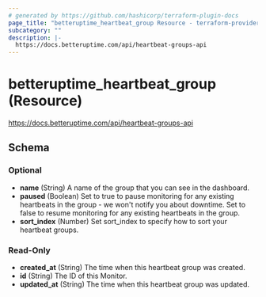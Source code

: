 ```yaml
---
# generated by https://github.com/hashicorp/terraform-plugin-docs
page_title: "betteruptime_heartbeat_group Resource - terraform-provider-better-uptime"
subcategory: ""
description: |-
  https://docs.betteruptime.com/api/heartbeat-groups-api
---
```


# betteruptime_heartbeat_group (Resource)

https://docs.betteruptime.com/api/heartbeat-groups-api



<!-- schema generated by tfplugindocs -->
## Schema

### Optional

- **name** (String) A name of the group that you can see in the dashboard.
- **paused** (Boolean) Set to true to pause monitoring for any existing heartbeats in the group - we won't notify you about downtime. Set to false to resume monitoring for any existing heartbeats in the group.
- **sort_index** (Number) Set sort_index to specify how to sort your heartbeat groups.

### Read-Only

- **created_at** (String) The time when this heartbeat group was created.
- **id** (String) The ID of this Monitor.
- **updated_at** (String) The time when this heartbeat group was updated.


